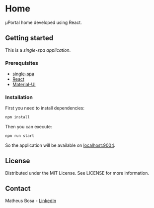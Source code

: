 # Home

μPortal home developed using React.

## Getting started

This is a _single-spa application_.

### Prerequisites

- [single-spa](https://single-spa.js.org)
- [React](https://reactjs.org/)
- [Material-UI](https://material-ui.com/)

### Installation

First you need to install dependencies:

```bash
npm install
```

Then you can execute:

```bash
npm run start
```

So the application will be available on [localhost:9004](http://localhost:9004).

## License

Distributed under the MIT License. See LICENSE for more information.

## Contact

Matheus Bosa - [LinkedIn](https://www.linkedin.com/in/matheusbosa/)
